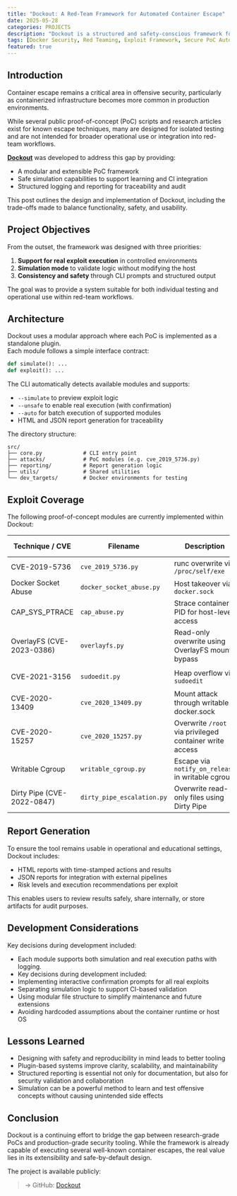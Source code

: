 ```yaml
---
title: "Dockout: A Red-Team Framework for Automated Container Escape"
date: 2025-05-28
categories: PROJECTS
description: "Dockout is a structured and safety-conscious framework for automating container escape techniques. This post outlines the rationale, design, and implementation of a red-team–oriented PoC system."
tags: [Docker Security, Red Teaming, Exploit Framework, Secure PoC Automation]
featured: true
---
```


## Introduction

Container escape remains a critical area in offensive security, particularly as containerized infrastructure becomes more common in production environments.  

While several public proof-of-concept (PoC) scripts and research articles exist for known escape techniques, many are designed for isolated testing and are not intended for broader operational use or integration into red-team workflows.

**[Dockout](https://github.com/schoi1337/dockout)** was developed to address this gap by providing:

- A modular and extensible PoC framework
- Safe simulation capabilities to support learning and CI integration
- Structured logging and reporting for traceability and audit

This post outlines the design and implementation of Dockout, including the trade-offs made to balance functionality, safety, and usability.

## Project Objectives

From the outset, the framework was designed with three priorities:

1. **Support for real exploit execution** in controlled environments  
2. **Simulation mode** to validate logic without modifying the host  
3. **Consistency and safety** through CLI prompts and structured output

The goal was to provide a system suitable for both individual testing and operational use within red-team workflows.

## Architecture

Dockout uses a modular approach where each PoC is implemented as a standalone plugin.  
Each module follows a simple interface contract:

```python
def simulate(): ...
def exploit(): ...
```

The CLI automatically detects available modules and supports:
- `--simulate` to preview exploit logic
- `--unsafe` to enable real execution (with confirmation)
- `--auto` for batch execution of supported modules
- HTML and JSON report generation for traceability

The directory structure:

```plaintext
src/
├── core.py             # CLI entry point
├── attacks/            # PoC modules (e.g. cve_2019_5736.py)
├── reporting/          # Report generation logic
├── utils/              # Shared utilities
└── dev_targets/        # Docker environments for testing
```

## Exploit Coverage

The following proof-of-concept modules are currently implemented within Dockout:

| Technique / CVE           | Filename                   | Description                                             | Execution Mode | Simulation Support |
|---------------------------|----------------------------|---------------------------------------------------------|----------------|---------------------|
| CVE-2019-5736             | `cve_2019_5736.py`         | runc overwrite via `/proc/self/exe`                     | 🟢 Real        | ✅ Supported         |
| Docker Socket Abuse       | `docker_socket_abuse.py`   | Host takeover via `docker.sock`                         | 🟢 Real        | ✅ Supported         |
| CAP_SYS_PTRACE            | `cap_abuse.py`             | Strace container PID for host-level access              | 🟢 Real        | ✅ Supported         |
| OverlayFS (CVE-2023-0386) | `overlayfs.py`             | Read-only overwrite using OverlayFS mount bypass        | 🟡 Simulated   | ✅ Supported         |
| CVE-2021-3156             | `sudoedit.py`              | Heap overflow via `sudoedit`                            | 🟡 Simulated   | ✅ Supported         |
| CVE-2020-13409            | `cve_2020_13409.py`        | Mount attack through writable docker.sock               | 🟡 Simulated   | ✅ Supported         |
| CVE-2020-15257            | `cve_2020_15257.py`        | Overwrite `/root` via privileged container write access | 🟡 Simulated   | ✅ Supported         |
| Writable Cgroup           | `writable_cgroup.py`       | Escape via `notify_on_release` in writable cgroup       | 🟡 Simulated   | ✅ Supported         |
| Dirty Pipe (CVE-2022-0847)| `dirty_pipe_escalation.py` | Overwrite read-only files using Dirty Pipe              | 🟡 Simulated   | ✅ Supported         |


## Report Generation

To ensure the tool remains usable in operational and educational settings, Dockout includes:
- HTML reports with time-stamped actions and results
- JSON reports for integration with external pipelines
- Risk levels and execution recommendations per exploit

This enables users to review results safely, share internally, or store artifacts for audit purposes.

## Development Considerations

Key decisions during development included:
- Each module supports both simulation and real execution paths with logging.
- Key decisions during development included:
- Implementing interactive confirmation prompts for all real exploits
- Separating simulation logic to support CI-based validation
- Using modular file structure to simplify maintenance and future extensions
- Avoiding hardcoded assumptions about the container runtime or host OS

## Lessons Learned

- Designing with safety and reproducibility in mind leads to better tooling
- Plugin-based systems improve clarity, scalability, and maintainability
- Structured reporting is essential not only for documentation, but also for security validation and collaboration
- Simulation can be a powerful method to learn and test offensive concepts without causing unintended side effects

## Conclusion

Dockout is a continuing effort to bridge the gap between research-grade PoCs and production-grade security tooling.
While the framework is already capable of executing several well-known container escapes, the real value lies in its extensibility and safe-by-default design.

The project is available publicly:

> → GitHub: [Dockout](https://github.com/schoi1337/dockout)

